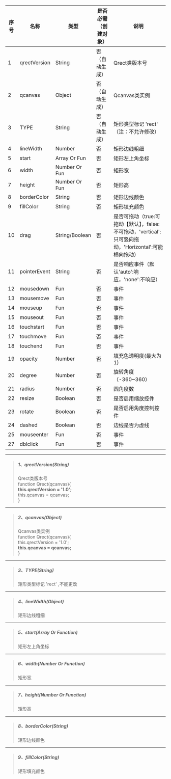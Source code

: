 | 序号 | 名称 | 类型 | 是否必需（创建对象） | 说明 |
| --- | --- | --- | --- | --- |
| 1 | qrectVersion | String | 否（自动生成） | Qrect类版本号 |
| 2 | qcanvas | Object | 否（自动生成） | Qcanvas类实例 |
| 3 | TYPE | String | 否（自动生成） | 矩形类型标记 'rect' （注：不允许修改） |
| 4 | lineWidth | Number | 否 | 矩形边线粗细 |
| 5 | start | Array Or Fun | 否 | 矩形左上角坐标 |
| 6 | width | Number Or Fun | 否 | 矩形宽 |
| 7 | height | Number Or Fun | 否 | 矩形高 |
| 8 | borderColor | String | 否 | 矩形边线颜色 |
| 9 | fillColor | String | 否 | 矩形填充颜色 |
| 10 | drag | String/Boolean | 否 | 是否可拖动（true:可拖动【默认】，false:不可拖动，'vertical':只可竖向拖动，'Horizontal':可能横向拖动） |
| 11 | pointerEvent | String | 否 | 是否响应事件（默认'auto':响应，'none':不响应） |
| 12 | mousedown | Fun | 否 | 事件 |
| 13 | mousemove | Fun | 否 | 事件 |
| 14 | mouseup | Fun | 否 | 事件 |
| 15 | mouseout | Fun | 否 | 事件 |
| 16 | touchstart | Fun | 否 | 事件 |
| 17 | touchmove | Fun | 否 | 事件 |
| 18 | touchend | Fun | 否 | 事件 |
| 19 | opacity | Number | 否 | 填充色透明度\(最大为1\) |
| 20 | degree | Number | 否 | 旋转角度（-360~360） |
| 21 | radius | Number | 否 | 圆角度数 |
| 22 | resize | Boolean | 否 | 是否启用缩放控件 |
| 23 | rotate | Boolean | 否 | 是否启用角度控制控件 |
| 24 | dashed | Boolean | 否 | 边线是否为虚线 |
| 25 | mouseenter | Fun | 否 | 事件 |
| 27 | dblclick | Fun | 否 | 事件 |


---

> ##### 1、qrectVersion\(String\)
>
> Qrect类版本号  
> function Qrect\(qcanvas\){  
>     **this.qrectVersion = '1.0';**  
>     this.qcanvas = qcanvas;  
> }

---

> ##### 2、qcanvas\(Object\)
>
> Qcanvas类实例  
> function Qrect\(qcanvas\){  
>     this.qrectVersion = '1.0';  
>     **this.qcanvas = qcanvas;**  
> }

---

> ##### 3、TYPE\(String\)
>
> 矩形类型标记 'rect' ,不能更改

---

> ##### 4、lineWidth\(Object\)
>
> 矩形边线粗细

---

> ##### 5、start\(Array Or Function\)
>
> 矩形左上角坐标

---

> ##### 6、width\(Number Or Function\)
>
> 矩形宽

---

> ##### 7、height\(Number Or Function\)
>
> 矩形高

---

> ##### 8、borderColor\(String\)
>
> 矩形边线颜色

---

> ##### 9、fillColor\(String\)
>
> 矩形填充颜色



